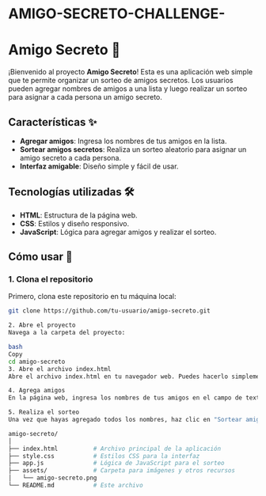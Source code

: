 # AMIGO-SECRETO-CHALLENGE-
# Amigo Secreto 🎁

¡Bienvenido al proyecto **Amigo Secreto**! Esta es una aplicación web simple que te permite organizar un sorteo de amigos secretos. Los usuarios pueden agregar nombres de amigos a una lista y luego realizar un sorteo para asignar a cada persona un amigo secreto.

## Características ✨

- **Agregar amigos**: Ingresa los nombres de tus amigos en la lista.
- **Sortear amigos secretos**: Realiza un sorteo aleatorio para asignar un amigo secreto a cada persona.
- **Interfaz amigable**: Diseño simple y fácil de usar.

## Tecnologías utilizadas 🛠️

- **HTML**: Estructura de la página web.
- **CSS**: Estilos y diseño responsivo.
- **JavaScript**: Lógica para agregar amigos y realizar el sorteo.

## Cómo usar 🚀

### 1. Clona el repositorio

Primero, clona este repositorio en tu máquina local:

```bash
git clone https://github.com/tu-usuario/amigo-secreto.git

2. Abre el proyecto
Navega a la carpeta del proyecto:

bash
Copy
cd amigo-secreto
3. Abre el archivo index.html
Abre el archivo index.html en tu navegador web. Puedes hacerlo simplemente haciendo doble clic en el archivo o usando un servidor local.

4. Agrega amigos
En la página web, ingresa los nombres de tus amigos en el campo de texto y haz clic en "Añadir" para agregarlos a la lista.

5. Realiza el sorteo
Una vez que hayas agregado todos los nombres, haz clic en "Sortear amigo" para realizar el sorteo. ¡Cada persona recibirá un amigo secreto!

amigo-secreto/
│
├── index.html          # Archivo principal de la aplicación
├── style.css           # Estilos CSS para la interfaz
├── app.js              # Lógica de JavaScript para el sorteo
├── assets/             # Carpeta para imágenes y otros recursos
│   └── amigo-secreto.png
└── README.md           # Este archivo


